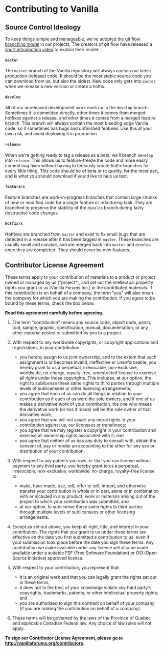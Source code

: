 # Contributing to Vanilla

## Source Control Ideology

To keep things simple and manageable, we've adopted the [git flow branching model](http://nvie.com/posts/a-successful-git-branching-model) in our projects. The creators of git flow have released a [short introduction video](http://vimeo.com/16018419) to explain their model.

#### `master`

The `master` branch of the Vanilla repository will always contain our latest production (release) code. It should be the most stable source code you can download from us, but also the oldest. New code only gets into `master` when we release a new version or create a hotfix.

#### `develop`

All of our unreleased development work ends up in the `develop` branch. Sometimes it is committed directly, other times it comes from merged hotfixes against a release, and other times it comes from a merged feature branch. This branch will always contain the most bleeding edge Vanilla code, so it sometimes has bugs and unfinished features. Use this at your own risk, and avoid deploying it in production.

#### `release`

When we're getting ready to tag a release as a beta, we'll branch `develop` into `release`. This allows us to feature-freeze the code and more easily commit bug fixes without having to tediously create hotfix branches for every little thing. This code should be of beta or rc quality, for the most part, and is what you should download if you'd like to help us test.

#### `feature/x`

Feature branches are work-in-progress branches that contain large chunks of new or modified code for a single feature or refactoring task. They are branched to preserve the stability of the `develop` branch during fairly destructive code changes.

#### `hotfix/x`

Hotfixes are branched from `master` and exist to fix small bugs that are detected in a release after it has been tagged in `master`. These branches are usually small and concise, and are merged back into `master` and `develop` once they are completed. They should never be new features.


## Contributor License Agreement

These terms apply to your contribution of materials to a product or project owned or managed by us ("project"), and set out the intellectual property rights you grant to us (Vanilla Forums Inc.) in the contributed materials.  If this contribution is on behalf of a company, the term "you" will also mean the company for which you are making the contribution. If you agree to be bound by these terms, check the box below.

__Read this agreement carefully before agreeing.__

1.  The term "contribution" means any source code, object code, patch, tool, sample, graphic, specification, manual, documentation, or any other material posted or submitted by you to a project.

2.  With respect to any worldwide copyrights, or copyright applications and registrations, in your contribution:
    -   you hereby assign to us joint ownership, and to the extent that such assignment is or becomes invalid, ineffective or unenforceable, you hereby grant to us a perpetual, irrevocable, non-exclusive, worldwide, no-charge, royalty-free, unrestricted license to exercise all rights under those copyrights. This includes, at our option, the right to sublicense these same rights to third parties through multiple levels of sublicensees or other licensing arrangements;
    -   you agree that each of us can do all things in relation to your contribution as if each of us were the sole owners, and if one of us makes a derivative work of your contribution, the one who makes the derivative work (or has it made) will be the sole owner of that derivative work;
    -   you agree that you will not assert any moral rights in your contribution against us, our licensees or transferees;
    -   you agree that we may register a copyright in your contribution and exercise all ownership rights associated with it; and
    -   you agree that neither of us has any duty to consult with, obtain the consent of, pay or render an accounting to the other for any use or distribution of your contribution.

3.  With respect to any patents you own, or that you can license without payment to any third party, you hereby grant to us a perpetual, irrevocable, non-exclusive, worldwide, no-charge, royalty-free license to:
    -   make, have made, use, sell, offer to sell, import, and otherwise transfer your contribution in whole or in part, alone or in combination with or included in any product, work or materials arising out of the project to which your contribution was submitted, and
    -   at our option, to sublicense these same rights to third parties through multiple levels of sublicensees or other licensing arrangements.

4.  Except as set out above, you keep all right, title, and interest in your contribution. The rights that you grant to us under these terms are effective on the date you first submitted a contribution to us, even if your submission took place before the date you sign these terms. Any contribution we make available under any license will also be made available under a suitable FSF (Free Software Foundation) or OSI (Open Source Initiative) approved license.

5.  With respect to your contribution, you represent that:
    -   it is an original work and that you can legally grant the rights set out in these terms;
    -   it does not to the best of your knowledge violate any third party's copyrights, trademarks, patents, or other intellectual property rights; and
    -   you are authorized to sign this contract on behalf of your company (if you are making the contribution on behalf of a company).

6.  These terms will be governed by the laws of the Province of Quebec and applicable Canadian Federal law.  Any choice of law rules will not apply.

__To sign our Contributor License Agreement, please go to http://vanillaforums.org/contributors__.
